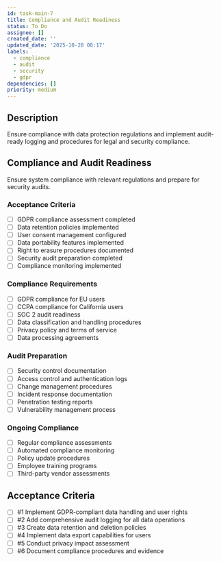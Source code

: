 ```yaml
---
id: task-main-7
title: Compliance and Audit Readiness
status: To Do
assignee: []
created_date: ''
updated_date: '2025-10-28 08:17'
labels:
  - compliance
  - audit
  - security
  - gdpr
dependencies: []
priority: medium
---
```


## Description

<!-- SECTION:DESCRIPTION:BEGIN -->
Ensure compliance with data protection regulations and implement audit-ready logging and procedures for legal and security compliance.
<!-- SECTION:DESCRIPTION:END -->

## Compliance and Audit Readiness

Ensure system compliance with relevant regulations and prepare for security audits.

### Acceptance Criteria
- [ ] GDPR compliance assessment completed
- [ ] Data retention policies implemented
- [ ] User consent management configured
- [ ] Data portability features implemented
- [ ] Right to erasure procedures documented
- [ ] Security audit preparation completed
- [ ] Compliance monitoring implemented

### Compliance Requirements
- [ ] GDPR compliance for EU users
- [ ] CCPA compliance for California users
- [ ] SOC 2 audit readiness
- [ ] Data classification and handling procedures
- [ ] Privacy policy and terms of service
- [ ] Data processing agreements

### Audit Preparation
- [ ] Security control documentation
- [ ] Access control and authentication logs
- [ ] Change management procedures
- [ ] Incident response documentation
- [ ] Penetration testing reports
- [ ] Vulnerability management process

### Ongoing Compliance
- [ ] Regular compliance assessments
- [ ] Automated compliance monitoring
- [ ] Policy update procedures
- [ ] Employee training programs
- [ ] Third-party vendor assessments

## Acceptance Criteria
<!-- AC:BEGIN -->
- [ ] #1 Implement GDPR-compliant data handling and user rights
- [ ] #2 Add comprehensive audit logging for all data operations
- [ ] #3 Create data retention and deletion policies
- [ ] #4 Implement data export capabilities for users
- [ ] #5 Conduct privacy impact assessment
- [ ] #6 Document compliance procedures and evidence
<!-- AC:END -->
